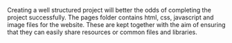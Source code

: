 Creating a well structured project will better the odds of completing the project successfully.
The pages folder contains html, css, javascript and image files for the website. These are kept together with the aim of ensuring that they can easily share resources or common files and libraries.
